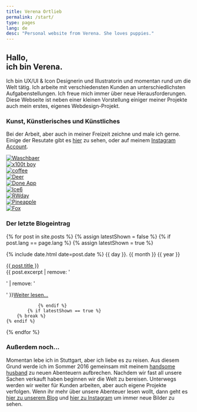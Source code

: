 ```yaml
---
title: Verena Ortlieb
permalink: /start/
type: pages
lang: de
desc: "Personal website from Verena. She loves puppies."
---
```


<h2 class="headline-index">Hallo,<br>ich bin Verena.</h2>

<p>Ich bin UX/UI & Icon Designerin und Illustratorin und momentan rund um die Welt tätig. Ich arbeite mit verschiedensten Kunden an unterschiedlichsten Aufgabenstellungen. Ich freue mich immer über neue Herausforderungen. <br>
Diese Webseite ist neben einer kleinen Vorstellung einiger meiner Projekte auch mein erstes, eigenes Webdesign-Projekt.</p>


<h3 class="subheadline-index">Kunst, Künstlerisches und Künstliches</h3>

<p>Bei der Arbeit, aber auch in meiner Freizeit zeichne und male ich gerne. Einige der Resutate gibt es <a href="/projekte">hier</a> zu sehen, oder auf meinem <a href="https://www.instagram.com/verena_von_o/" target="_blank">Instagram Account</a>.
</p>

<section>
	<a href="/projekte">
	<div class="grid">
		<div class="grid-cell">
			<img src="/img/Waschbaer.jpg" alt="Waschbaer">
		</div>
		<div class="grid-cell">
			<img src="/img/x100t_boy.jpg" alt="x100t boy">
		</div>
		<div class="grid-cell">
			<img src="/img/coffeemaker.jpg" alt="coffee">
		</div>
		<div class="grid-cell">
			<img src="/img/deer.jpg" alt="Deer">
		</div>
		<div class="grid-cell">
			<img src="/img/done-icon.png" alt="Done App">
		</div>
		<div class="grid-cell">
			<img src="/img/Ice6.jpg" alt="Ice6">
		</div>
		<div class="grid-cell">
			<img src="/img/RWday.jpg" alt="RWday">
		</div>
		<div class="grid-cell">
			<img src="/img/Pineapple.jpg" alt="Pineapple">
		</div>
		<div class="grid-cell">
			<img src="/img/Fox.jpg" alt="Fox">
		</div>
	</div>
	</a>
</section>

<h3 class="subheadline-index">Der letzte Blogeintrag</h3>


{% for post in site.posts %}
	{% assign latestShown = false %}
		{% if post.lang == page.lang %}
			{% assign latestShown = true %}

{% include date.html date=post.date %}
<time class="index-post-container__date">
{{ day }}. {{ month }} {{ year }}  </time>

<div class="index-post-container__title"> <a href="{{ post.url }}">
{{ post.title }}</a></div>

<div class="index-post-container__text">
{{ post.excerpt | remove: '<p>' | remove: '</p>' }}<a href="{{ post.url }}">Weiter lesen...</a>

				{% endif %}
			{% if latestShown == true %}
		{% break %}
	{% endif %}
{% endfor %}

	
<h3 class="subheadline-index">Außerdem noch...</h3>
<p>Momentan lebe ich in Stuttgart, aber ich liebe es zu reisen. Aus diesem Grund werde ich im Sommer 2016 gemeinsam mit meinem <a href="http://www.florianbuerger.com" target="_blank"> handsome husband</a> zu neuen Abenteuern aufbrechen. Nachdem wir fast all unsere Sachen verkauft haben beginnen wir die Welt zu bereisen. Unterwegs werden wir weiter für Kunden arbeiten, aber auch eigene Projekte verfolgen. Wenn ihr mehr über unsere Abenteuer lesen wollt, dann geht es <a href="https://www.immerguteswetter.de" target="_blank">hier zu unserem Blog</a> und <a href="https://www.instagram.com/immerguteswetter/" target="_blank">hier zu Instagram</a> um immer neue Bilder zu sehen.</p>
